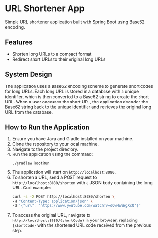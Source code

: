 # URL Shortener App
Simple URL shortener application built with Spring Boot using Base62 encoding.

## Features
- Shorten long URLs to a compact format
- Redirect short URLs to their original long URLs

## System Design
The application uses a Base62 encoding scheme to generate short codes for long URLs. Each long URL is stored in a database with a unique identifier, which is then converted to a Base62 string to create the short URL. When a user accesses the short URL, the application decodes the Base62 string back to the unique identifier and retrieves the original long URL from the database.

## How to Run the Application
1. Ensure you have Java and Gradle installed on your machine.
2. Clone the repository to your local machine.
3. Navigate to the project directory.
4. Run the application using the command:
   ```
   ./gradlew bootRun
   ```
5. The application will start on `http://localhost:8080`.
6. To shorten a URL, send a POST request to `http://localhost:8080/shorten` with a JSON body containing the long URL. Curl example:
   ```bash
   curl -s -X POST http://localhost:8080/shorten \
   -H "Content-Type: application/json" \
   -d '{"url": "https://www.youtube.com/watch?v=dQw4w9WgXcQ"}' 
   ```
7. To access the original URL, navigate to `http://localhost:8080/{shortCode}` in your browser, replacing `{shortCode}` with the shortened URL code received from the previous step.
  